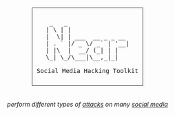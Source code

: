 <div align="center">
  <pre style="display: inline-block; border: 1px solid; padding: 10px;"> 
 _   _                 
| \ | |                
|  \| | ___  __ _ _ __ 
| . ` |/ _ \/ _` | '__|
| |\  |  __/ (_| | |   
\_| \_/\___|\__,_|_|   
   
Social Media Hacking Toolkit
  </pre>
</div> 

 <h6><p align="center">
    perform different types of <a href="https://github.com/rdWei/SocialMediaHackingToolkit/blob/main/cmd/supported-attack.txt">attacks</a> on many <a href="https://github.com/rdWei/SocialMediaHackingToolkit/blob/main/cmd/supported-social.txt">social media</a>
</p></h6>
</p>
<p align="center">
  <img src="https://img.shields.io/badge/release-v0.3.3-141449" alt=""/>
  <img src="https://img.shields.io/badge/written in-python | php-141449" alt=""/>
  <img src="https://img.shields.io/badge/author-rdWei-141449" alt=""/>
</p>
